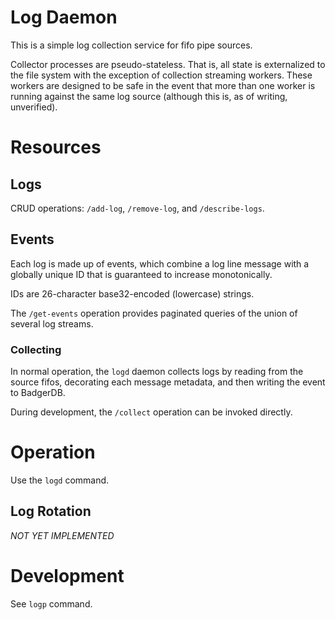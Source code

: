 # Log Daemon

This is a simple log collection service for fifo pipe sources.

Collector processes are pseudo-stateless. That is, all state is externalized to
the file system with the exception of collection streaming workers. These
workers are designed to be safe in the event that more than one worker is
running against the same log source (although this is, as of writing,
unverified).

# Resources

## Logs

CRUD operations: `/add-log`, `/remove-log`, and `/describe-logs`.

## Events

Each log is made up of events, which combine a log line message with a globally unique ID that is guaranteed to increase monotonically.

IDs are 26-character base32-encoded (lowercase) strings.

The `/get-events` operation provides paginated queries of the union of
several log streams.

### Collecting

In normal operation, the `logd` daemon collects logs by reading from the
source fifos, decorating each message metadata, and then
writing the event to BadgerDB.

During development, the `/collect` operation can be invoked directly.

# Operation

Use the `logd` command.

## Log Rotation

*NOT YET IMPLEMENTED*

# Development

See `logp` command.
